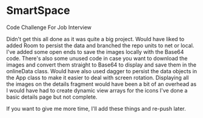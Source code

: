 # SmartSpace
Code Challenge For Job Interview

Didn't get this all done as it was quite a big project.
Would have liked to added Room to persist the data and branched the repo units to net or local.
I've added some open ends to save the images locally with the Base64 code.
There's also some unused code in case you want to download the images and convert them straight to Base64 to display and save them in the onlineData class.
Would have also used dagger to persist the data objects in the App class to make it easier to deal with screen rotation.
Displaying all the images on the details fragment would have been a bit of an overhead as I would have had to create dynamic view arrays for the icons
I've done a basic details page but not complete.

If you want to give me more time, I'll add these things and re-push later.
